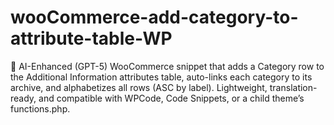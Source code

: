 # wooCommerce-add-category-to-attribute-table-WP
🤖 AI-Enhanced (GPT-5) WooCommerce snippet that adds a Category row to the Additional Information attributes table, auto-links each category to its archive, and alphabetizes all rows (ASC by label). Lightweight, translation-ready, and compatible with WPCode, Code Snippets, or a child theme’s functions.php.
